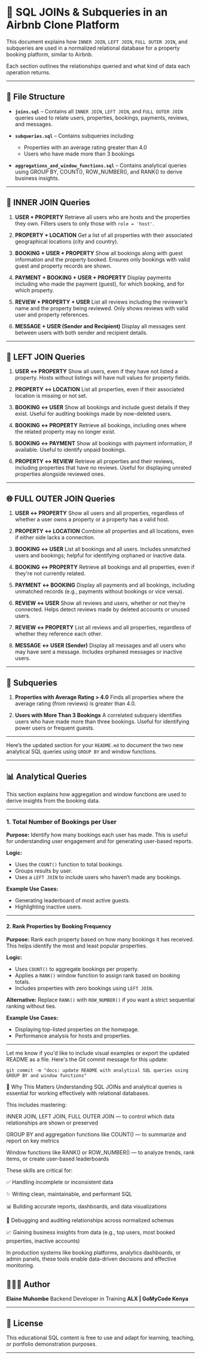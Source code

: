 # 🧩 SQL JOINs & Subqueries in an Airbnb Clone Platform

This document explains how `INNER JOIN`, `LEFT JOIN`, `FULL OUTER JOIN`, and subqueries are used in a normalized relational database for a property booking platform, similar to Airbnb.

Each section outlines the relationships queried and what kind of data each operation returns.

---

## 📂 File Structure

* **`joins.sql`** – Contains all `INNER JOIN`, `LEFT JOIN`, and `FULL OUTER JOIN` queries used to relate users, properties, bookings, payments, reviews, and messages.
* **`subqueries.sql`** – Contains subqueries including:

  * Properties with an average rating greater than 4.0
  * Users who have made more than 3 bookings
* **`aggregations_and_window_functions.sql`** – Contains analytical queries using GROUP BY, COUNT(), ROW_NUMBER(), and RANK() to derive business insights.

---

## 🔗 INNER JOIN Queries

1. **USER + PROPERTY**
   Retrieve all users who are hosts and the properties they own. Filters users to only those with `role = 'host'`.

2. **PROPERTY + LOCATION**
   Get a list of all properties with their associated geographical locations (city and country).

3. **BOOKING + USER + PROPERTY**
   Show all bookings along with guest information and the property booked. Ensures only bookings with valid guest and property records are shown.

4. **PAYMENT + BOOKING + USER + PROPERTY**
   Display payments including who made the payment (guest), for which booking, and for which property.

5. **REVIEW + PROPERTY + USER**
   List all reviews including the reviewer’s name and the property being reviewed. Only shows reviews with valid user and property references.

6. **MESSAGE + USER (Sender and Recipient)**
   Display all messages sent between users with both sender and recipient details.

---

## 🧭 LEFT JOIN Queries

1. **USER ↔ PROPERTY**
   Show all users, even if they have not listed a property. Hosts without listings will have null values for property fields.

2. **PROPERTY ↔ LOCATION**
   List all properties, even if their associated location is missing or not set.

3. **BOOKING ↔ USER**
   Show all bookings and include guest details if they exist. Useful for auditing bookings made by now-deleted users.

4. **BOOKING ↔ PROPERTY**
   Retrieve all bookings, including ones where the related property may no longer exist.

5. **BOOKING ↔ PAYMENT**
   Show all bookings with payment information, if available. Useful to identify unpaid bookings.

6. **PROPERTY ↔ REVIEW**
   Retrieve all properties and their reviews, including properties that have no reviews. Useful for displaying unrated properties alongside reviewed ones.

---

## 🌐 FULL OUTER JOIN Queries

1. **USER ↔ PROPERTY**
   Show all users and all properties, regardless of whether a user owns a property or a property has a valid host.

2. **PROPERTY ↔ LOCATION**
   Combine all properties and all locations, even if either side lacks a connection.

3. **BOOKING ↔ USER**
   List all bookings and all users. Includes unmatched users and bookings; helpful for identifying orphaned or inactive data.

4. **BOOKING ↔ PROPERTY**
   Retrieve all bookings and all properties, even if they're not currently related.

5. **PAYMENT ↔ BOOKING**
   Display all payments and all bookings, including unmatched records (e.g., payments without bookings or vice versa).

6. **REVIEW ↔ USER**
   Show all reviews and users, whether or not they’re connected. Helps detect reviews made by deleted accounts or unused users.

7. **REVIEW ↔ PROPERTY**
   List all reviews and all properties, regardless of whether they reference each other.

8. **MESSAGE ↔ USER (Sender)**
   Display all messages and all users who may have sent a message. Includes orphaned messages or inactive users.

---

## 🧮 Subqueries

1. **Properties with Average Rating > 4.0**
   Finds all properties where the average rating (from reviews) is greater than 4.0.

2. **Users with More Than 3 Bookings**
   A correlated subquery identifies users who have made more than three bookings. Useful for identifying power users or frequent guests.

---

Here’s the updated section for your `README.md` to document the two new analytical SQL queries using `GROUP BY` and window functions.

---

## 📊 Analytical Queries

This section explains how aggregation and window functions are used to derive insights from the booking data.

---

### 1. **Total Number of Bookings per User**

**Purpose:**
Identify how many bookings each user has made. This is useful for understanding user engagement and for generating user-based reports.

**Logic:**

* Uses the `COUNT()` function to total bookings.
* Groups results by user.
* Uses a `LEFT JOIN` to include users who haven’t made any bookings.

**Example Use Cases:**

* Generating leaderboard of most active guests.
* Highlighting inactive users.

---

#### 2. **Rank Properties by Booking Frequency**

**Purpose:**
Rank each property based on how many bookings it has received. This helps identify the most and least popular properties.

**Logic:**

* Uses `COUNT()` to aggregate bookings per property.
* Applies a `RANK()` window function to assign rank based on booking totals.
* Includes properties with zero bookings using `LEFT JOIN`.

**Alternative:**
Replace `RANK()` with `ROW_NUMBER()` if you want a strict sequential ranking without ties.

**Example Use Cases:**

* Displaying top-listed properties on the homepage.
* Performance analysis for hosts and properties.

---

Let me know if you'd like to include visual examples or export the updated README as a file. Here's the Git commit message for this update:

```
git commit -m "docs: update README with analytical SQL queries using GROUP BY and window functions"
```


🧠 Why This Matters
Understanding SQL JOINs and analytical queries is essential for working effectively with relational databases.

This includes mastering:

INNER JOIN, LEFT JOIN, FULL OUTER JOIN — to control which data relationships are shown or preserved

GROUP BY and aggregation functions like COUNT() — to summarize and report on key metrics

Window functions like RANK() or ROW_NUMBER() — to analyze trends, rank items, or create user-based leaderboards

These skills are critical for:

✅ Handling incomplete or inconsistent data

✨ Writing clean, maintainable, and performant SQL

📊 Building accurate reports, dashboards, and data visualizations

🐛 Debugging and auditing relationships across normalized schemas

📈 Gaining business insights from data (e.g., top users, most booked properties, inactive accounts)

In production systems like booking platforms, analytics dashboards, or admin panels, these tools enable data-driven decisions and effective monitoring.

## 👩🏽‍💻 Author

**Elaine Muhombe**
Backend Developer in Training
**ALX | GoMyCode Kenya**

---

## 📝 License

This educational SQL content is free to use and adapt for learning, teaching, or portfolio demonstration purposes.

---
